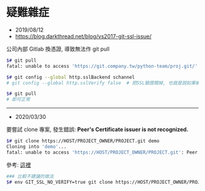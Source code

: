 # 疑難雜症

- 2019/08/12
- https://blog.darkthread.net/blog/vs2017-git-ssl-issue/

公司內部 Gitlab 換憑證, 導致無法作 git pull

```bash
$# git pull
fatal: unable to access 'https://git.company.tw/python-team/proj.git/': SSL certificate problem: unable to get local issuer certificate

$# git config --global http.sslBackend schannel
# git config --global http.sslVerify false  # 把SSL驗證關掉, 也就是說如果網域被導向到其他, 你也不會知道, 所以不安全

$# git pull
# 即可正常
```



********************************

- 2020/03/30

要嘗試 clone 專案, 發生錯誤: **Peer's Certificate issuer is not recognized.**

```bash
$# git clone https://HOST/PROJECT_OWNER/PROJECT.git demo
Cloning into 'demo'...
fatal: unable to access 'https://HOST/PROJECT_OWNER/PROJECT.git': Peer's Certificate issuer is not recognized.
```

參考: [這裡](https://stackoverflow.com/questions/19461833/what-does-this-error-message-imply-fatal-unable-to-access-httpsurl-peers)

```bash
### 比較不建議的做法
$# env GIT_SSL_NO_VERIFY=true git clone https://HOST/PROJECT_OWNER/PROJECT.git

```
